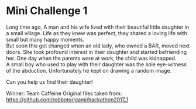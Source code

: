 # Mini Challenge 1

Long time ago, A man and his wife lived with their beautiful little daughter in a small village. 
Life as they knew was perfect, they shared a loving life with small but many happy moments.  
But soon this got changed when an old lady, who owned a BAR, moved next doors. 
She took profound interest in their daughter and started befriending her. 
One day when the parents were at work, the child was kidnapped.  
A small boy who used to play with their daughter was the sole eye-witness of the abduction. 
Unfortunately he kept on drawing a random image.

Can you help us find their daughter!

Winner: Team Caffeine
Original files taken from: https://github.com/robbotorigami/hackathon2017_1